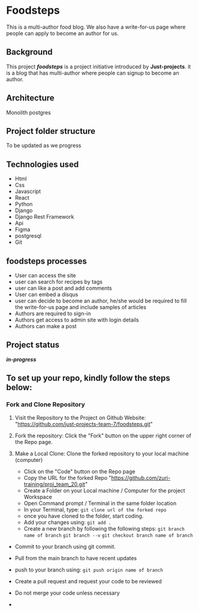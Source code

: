 # Foodsteps

This is a multi-author food blog. We also have a write-for-us page where people can apply to become an author for us.

## Background

This project ***foodsteps*** is a project initiative introduced by **Just-projects**.
it is a blog that has multi-author where people can signup to become an author.

## Architecture

Monolith postgres

## Project folder structure

To be updated as we progress

## Technologies used
- Html
- Css
- Javascript
- React
- Python
- Django
- Django Rest Framework
- Api
- Figma
- postgresql
- Git

## foodsteps processes
- User can access the site
- user can search for recipes by tags
- user can like a post and add comments
- User can embed a disqus
- user can decide to become an author, he/she would be required to fill the write-for-us page and include samples of articles
- Authors are required to sign-in
- Authors get access to admin site with login details
- Authors can make a post

## Project status

***in-progress***

## To set up your repo, kindly follow the steps below:

### **Fork and Clone Repository**

1. Visit the Repository to the Project on Github Website: "https://github.com/just-projects-team-7/foodsteps.git"
2. Fork the repository: Click the "Fork" button on the upper right corner of the Repo page.
3. Make a Local Clone: Clone the forked repository to your local machine (computer)

   - Click on the "Code" button on the Repo page
   - Copy the URL for the forked Repo "https://github.com/zuri-training/proj_team_20.git"
   - Create a Folder on your Local machine / Computer for the project Workspace
   - Open Command prompt / Terminal in the same folder location
   - In your Terminal, type:
     `git clone url of the forked repo`
   - once you have cloned to the folder, start coding.
   - Add your changes using: `git add .`
   - Create a new branch by following the following steps:
     `git branch name of branch`
     `git branch --v`
     `git checkout branch name of branch`
  - Commit to your branch using git commit.
  - Pull from the main branch to have recent updates
  - push to your branch using: `git push origin name of branch`
  - Create a pull request and request your code to be reviewed
  - Do not merge your code unless necessary
  
 
  - 

